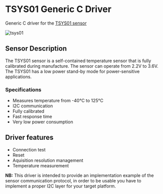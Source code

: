 # TSYS01 Generic C Driver
Generic C driver for the [TSYS01 sensor](http://www.te.com/usa-en/product-G-NICO-018.html)

![tsys01](http://www.te.com/content/dam/te-com/catalog/part/0GN/ICO/018/G-NICO-018-t1.jpg/jcr:content/renditions/product-details.png)

## Sensor Description

The TSYS01 sensor is a self-contained temperature sensor that is  fully calibrated during manufacture. The sensor can operate from 2.2V to 3.6V. The TSYS01 has a low power stand-by mode for power-sensitive applications. 

### Specifications
* Measures temperature from -40°C to 125°C
*	I2C communication
*	Fully calibrated
*	Fast response time
*	Very low power consumption


## Driver features
* Connection test
* Reset
* Aquisition resolution management
* Temperature measurement


**NB:** This driver is intended to provide an implementation example of the sensor communication protocol, in order to be usable you have to implement a proper I2C layer for your target platform.
